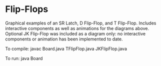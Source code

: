 # Flip-Flops
Graphical examples of an SR Latch, D Flip-Flop, and T Flip-Flop.
Includes interactive components as well as animations for the diagrams above.
Optional JK Flip-Flop was included as a diagram only: no interactive components
or animation has been implemented to date.

To compile:
    javac Board.java TFlipFlop.java JKFlipFlop.java


To run:
    java Board
